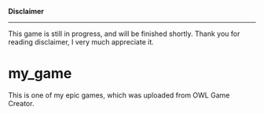 **Disclaimer**
__________________________________________________________________________________________________________________________________________
This game is still in progress, and will be finished shortly. Thank you for reading disclaimer, I very much appreciate it.

# my_game

This is one of my epic games, which was uploaded from OWL Game Creator.
